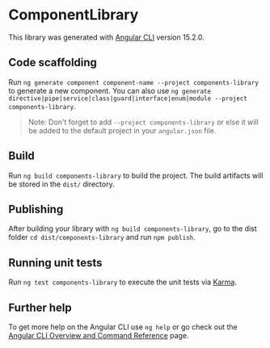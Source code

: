 # ComponentLibrary

This library was generated with [Angular CLI](https://github.com/angular/angular-cli) version 15.2.0.

## Code scaffolding

Run `ng generate component component-name --project components-library` to generate a new component. You can also use `ng generate directive|pipe|service|class|guard|interface|enum|module --project components-library`.
> Note: Don't forget to add `--project components-library` or else it will be added to the default project in your `angular.json` file. 

## Build

Run `ng build components-library` to build the project. The build artifacts will be stored in the `dist/` directory.

## Publishing

After building your library with `ng build components-library`, go to the dist folder `cd dist/components-library` and run `npm publish`.

## Running unit tests

Run `ng test components-library` to execute the unit tests via [Karma](https://karma-runner.github.io).

## Further help

To get more help on the Angular CLI use `ng help` or go check out the [Angular CLI Overview and Command Reference](https://angular.io/cli) page.
